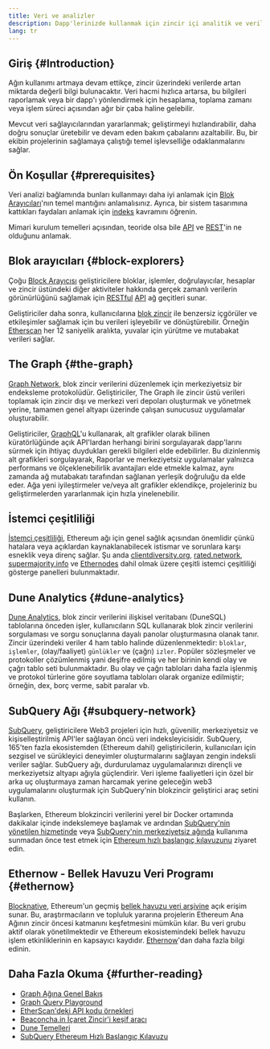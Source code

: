 ```yaml
---
title: Veri ve analizler
description: Dapp'lerinizde kullanmak için zincir içi analitik ve veriler nasıl elde edilir
lang: tr
---
```


## Giriş {#Introduction}

Ağın kullanımı artmaya devam ettikçe, zincir üzerindeki verilerde artan miktarda değerli bilgi bulunacaktır. Veri hacmi hızlıca artarsa, bu bilgileri raporlamak veya bir dapp'ı yönlendirmek için hesaplama, toplama zamanı veya işlem süreci açısından ağır bir çaba haline gelebilir.

Mevcut veri sağlayıcılarından yararlanmak; geliştirmeyi hızlandırabilir, daha doğru sonuçlar üretebilir ve devam eden bakım çabalarını azaltabilir. Bu, bir ekibin projelerinin sağlamaya çalıştığı temel işlevselliğe odaklanmalarını sağlar.

## Ön Koşullar {#prerequisites}

Veri analizi bağlamında bunları kullanmayı daha iyi anlamak için [Blok Arayıcıları](/developers/docs/data-and-analytics/block-explorers/)'nın temel mantığını anlamalısınız. Ayrıca, bir sistem tasarımına kattıkları faydaları anlamak için [indeks](/glossary/#index) kavramını öğrenin.

Mimari kurulum temelleri açısından, teoride olsa bile [API](https://www.wikipedia.org/wiki/API) ve [REST](https://www.wikipedia.org/wiki/Representational_state_transfer)'in ne olduğunu anlamak.

## Blok arayıcıları {#block-explorers}

Çoğu [Block Arayıcısı](/developers/docs/data-and-analytics/block-explorers/) geliştiricilere bloklar, işlemler, doğrulayıcılar, hesaplar ve zincir üstündeki diğer aktiviteler hakkında gerçek zamanlı verilerin görünürlüğünü sağlamak için [RESTful](https://www.wikipedia.org/wiki/Representational_state_transfer) [API](https://www.wikipedia.org/wiki/API) ağ geçitleri sunar.

Geliştiriciler daha sonra, kullanıcılarına [blok zincir](/glossary/#blockchain) ile benzersiz içgörüler ve etkileşimler sağlamak için bu verileri işleyebilir ve dönüştürebilir. Örneğin [Etherscan](https://etherscan.io) her 12 saniyelik aralıkta, yuvalar için yürütme ve mutabakat verileri sağlar.

## The Graph {#the-graph}

[Graph Network](https://thegraph.com/), blok zincir verilerini düzenlemek için merkeziyetsiz bir endeksleme protokolüdür. Geliştiriciler, The Graph ile zincir üstü verileri toplamak için zincir dışı ve merkezi veri depoları oluşturmak ve yönetmek yerine, tamamen genel altyapı üzerinde çalışan sunucusuz uygulamalar oluşturabilir.

Geliştiriciler, [GraphQL](https://graphql.org/)'u kullanarak, alt grafikler olarak bilinen küratörlüğünde açık API'lardan herhangi birini sorgulayarak dapp'larını sürmek için ihtiyaç duydukları gerekli bilgileri elde edebilirler. Bu dizinlenmiş alt grafikleri sorgulayarak, Raporlar ve merkeziyetsiz uygulamalar yalnızca performans ve ölçeklenebilirlik avantajları elde etmekle kalmaz, aynı zamanda ağ mutabakatı tarafından sağlanan yerleşik doğruluğu da elde eder. Ağa yeni iyileştirmeler ve/veya alt grafikler eklendikçe, projeleriniz bu geliştirmelerden yararlanmak için hızla yinelenebilir.

## İstemci çeşitliliği

[İstemci çeşitliliği](/developers/docs/nodes-and-clients/client-diversity/), Ethereum ağı için genel sağlık açısından önemlidir çünkü hatalara veya açıklardan kaynaklanabilecek istismar ve sorunlara karşı esneklik veya direnç sağlar. Şu anda [clientdiversity.org](https://clientdiversity.org/), [rated.network](https://www.rated.network), [supermajority.info](https://supermajority.info//) ve [Ethernodes](https://ethernodes.org/) dahil olmak üzere çeşitli istemci çeşitliliği gösterge panelleri bulunmaktadır.

## Dune Analytics {#dune-analytics}

[Dune Analytics](https://dune.com/), blok zincir verilerini ilişkisel veritabanı (DuneSQL) tablolarına önceden işler, kullanıcıların SQL kullanarak blok zincir verilerini sorgulaması ve sorgu sonuçlarına dayalı panolar oluşturmasına olanak tanır. Zincir üzerindeki veriler 4 ham tablo halinde düzenlenmektedir: `bloklar`, `işlemler`, (olay/faaliyet) `günlükler` ve (çağrı) `izler`. Popüler sözleşmeler ve protokoller çözümlenmiş yani deşifre edilmiş ve her birinin kendi olay ve çağrı tablo seti bulunmaktadır. Bu olay ve çağrı tabloları daha fazla işlenmiş ve protokol türlerine göre soyutlama tabloları olarak organize edilmiştir; örneğin, dex, borç verme, sabit paralar vb.

## SubQuery Ağı {#subquery-network}

[SubQuery](https://subquery.network/), geliştiricilere Web3 projeleri için hızlı, güvenilir, merkeziyetsiz ve kişiselleştirilmiş API'ler sağlayan öncü veri indeksleyicisidir. SubQuery, 165'ten fazla ekosistemden (Ethereum dahil) geliştiricilerin, kullanıcıları için sezgisel ve sürükleyici deneyimler oluşturmalarını sağlayan zengin indeksli veriler sağlar. SubQuery ağı, durdurulamaz uygulamalarınızı dirençli ve merkeziyetsiz altyapı ağıyla güçlendirir. Veri işleme faaliyetleri için özel bir arka uç oluşturmaya zaman harcamak yerine geleceğin web3 uygulamalarını oluşturmak için SubQuery'nin blokzincir geliştirici araç setini kullanın.

Başlarken, Ethereum blokzinciri verilerini yerel bir Docker ortamında dakikalar içinde indekslemeye başlamak ve ardından [SubQuery'nin yönetilen hizmetinde](https://managedservice.subquery.network/) veya [SubQuery'nin merkeziyetsiz ağında](https://app.subquery.network/dashboard) kullanıma sunmadan önce test etmek için [Ethereum hızlı başlangıç ​​kılavuzunu](https://academy.subquery.network/quickstart/quickstart_chains/ethereum-gravatar.html) ziyaret edin.

## Ethernow - Bellek Havuzu Veri Programı {#ethernow}
[Blocknative](https://www.blocknative.com/), Ethereum'un geçmiş [bellek havuzu veri arşivine](https://www.ethernow.xyz/mempool-data-archive) açık erişim sunar. Bu, araştırmacıların ve topluluk yararına projelerin Ethereum Ana Ağının zincir öncesi katmanını keşfetmesini mümkün kılar. Bu veri grubu aktif olarak yönetilmektedir ve Ethereum ekosistemindeki bellek havuzu işlem etkinliklerinin en kapsayıcı kaydıdır. [Ethernow](https://www.ethernow.xyz/)'dan daha fazla bilgi edinin.

## Daha Fazla Okuma {#further-reading}

- [Graph Ağına Genel Bakış](https://thegraph.com/docs/en/about//)
- [Graph Query Playground](https://thegraph.com/explorer/subgraph/graphprotocol/graph-network-mainnet?version=current)
- [EtherScan'deki API kodu örnekleri](https://etherscan.io/apis#contracts)
- [Beaconcha.in İçaret Zincir'i keşif aracı](https://beaconcha.in)
- [Dune Temelleri](https://docs.dune.com/#dune-basics)
- [SubQuery Ethereum Hızlı Başlangıç Kılavuzu](https://academy.subquery.network/indexer/quickstart/quickstart_chains/ethereum-gravatar.html)
